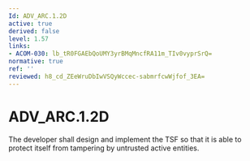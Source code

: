```yaml
---
Id: ADV_ARC.1.2D
active: true
derived: false
level: 1.57
links:
- ACOM-030: lb_tR0FGAEbQoUMY3yrBMqMncfRA11m_TIv0vyprSrQ=
normative: true
ref: ''
reviewed: h8_cd_ZEeWruDbIwVSQyWccec-sabmrfcwWjfof_3EA=
---
```


# ADV_ARC.1.2D

The developer shall design and implement the TSF so that it is able to protect itself from tampering by untrusted active entities.
